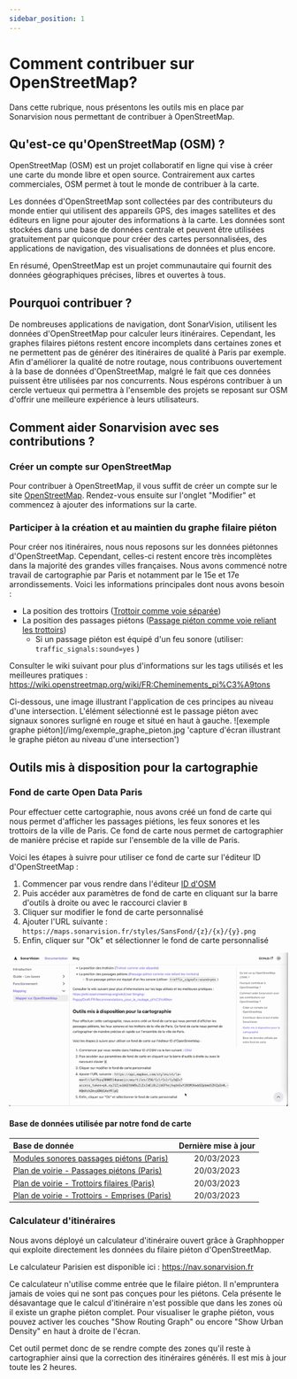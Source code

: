 ```yaml
---
sidebar_position: 1
---
```


# Comment contribuer sur OpenStreetMap?

Dans cette rubrique, nous présentons les outils mis en place par Sonarvision nous permettant de contribuer à
OpenStreetMap.

## Qu'est-ce qu'OpenStreetMap (OSM) ?

OpenStreetMap (OSM) est un projet collaboratif en ligne qui vise à créer une carte du monde libre et open source.
Contrairement aux cartes commerciales, OSM permet à tout le monde de contribuer à la carte.

Les données d'OpenStreetMap sont collectées par des contributeurs du monde entier qui utilisent des appareils GPS,
des images satellites et des éditeurs en ligne pour ajouter des informations à la carte.
Les données sont stockées dans une base de données centrale et peuvent être utilisées gratuitement
par quiconque pour créer des cartes personnalisées, des applications de navigation, des visualisations de données et
plus encore.

En résumé, OpenStreetMap est un projet communautaire qui fournit des données géographiques précises, libres et ouvertes
à tous.

## Pourquoi contribuer ?

De nombreuses applications de navigation, dont SonarVision, utilisent les données d'OpenStreetMap pour calculer leurs
itinéraires.
Cependant, les graphes filaires piétons restent encore incomplets dans certaines zones et ne permettent pas de générer
des itinéraires de qualité à Paris par exemple.
Afin d'améliorer la qualité de notre routage, nous contribuons ouvertement à la base de données d'OpenStreetMap,
malgré le fait que ces données puissent être utilisées par nos concurrents.
Nous espérons contribuer à un cercle vertueux qui permettra à l'ensemble des projets se reposant sur OSM d'offrir une
meilleure expérience à leurs utilisateurs.

## Comment aider Sonarvision avec ses contributions ?

### Créer un compte sur OpenStreetMap

Pour contribuer à OpenStreetMap, il vous suffit de créer un compte sur le
site [OpenStreetMap](https://www.openstreetmap.org/).
Rendez-vous ensuite sur l'onglet "Modifier" et commencez à ajouter des informations sur la carte.

### Participer à la création et au maintien du graphe filaire piéton

Pour créer nos itinéraires, nous nous reposons sur les données piétonnes d'OpenStreetMap. Cependant, celles-ci restent
encore très incomplètes dans la majorité des grandes villes françaises.
Nous avons commencé notre travail de cartographie par Paris et notamment par le 15e et 17e arrondissements.
Voici les informations principales dont nous avons besoin :

- La position des
  trottoirs ([Trottoir comme voie séparée](https://wiki.openstreetmap.org/wiki/FR:Cheminements_pi%C3%A9tons#Trottoir))
- La position des passages
  piétons ([Passage piéton comme voie reliant les trottoirs](https://wiki.openstreetmap.org/wiki/FR:Cheminements_pi%C3%A9tons#Passages_pi%C3%A9tons))
    - Si un passage piéton est équipé d'un feu sonore (utiliser: `traffic_signals:sound=yes` )

Consulter le wiki suivant pour plus d'informations sur les tags utilisés et les meilleures pratiques :
https://wiki.openstreetmap.org/wiki/FR:Cheminements_pi%C3%A9tons

Ci-dessous, une image illustrant l'application de ces principes au niveau d'une intersection. L'élément sélectionné est
le passage piéton avec signaux sonores surligné en rouge et situé en haut à gauche.
![exemple graphe piéton](/img/exemple_graphe_pieton.jpg 'capture d'écran illustrant le graphe piéton au niveau d'une intersection')

## Outils mis à disposition pour la cartographie

### Fond de carte Open Data Paris

Pour effectuer cette cartographie, nous avons créé un fond de carte qui nous permet d'afficher les passages piétions,
les feux sonores et les trottoirs de la ville de Paris. Ce fond de carte nous permet de cartographier de manière précise
et rapide sur l'ensemble de la ville de Paris.

Voici les étapes à suivre pour utiliser ce fond de carte sur l'éditeur ID d'OpenStreetMap :

1. Commencer par vous rendre dans
   l'éditeur [ID d'OSM](https://www.openstreetmap.org/edit?editor=id#map=13/48.8588/2.3385)
2. Puis accéder aux paramètres de fond de carte en cliquant sur la barre d'outils à droite ou avec le raccourci
   clavier `B`
3. Cliquer sur modifier le fond de carte personnalisé
4. Ajouter l'URL
   suivante : `https://maps.sonarvision.fr/styles/SansFond/{z}/{x}/{y}.png`
5. Enfin, cliquer sur "Ok" et sélectionner le fond de carte personnalisé

![gif tuto fond de carte](/img/Tuto_fond_de_carte.gif 'tutoriel: comment ajouter un fond de carte personalisé à ID')

#### Base de données utilisée par notre fond de carte

| Base de donnée                                                                                                                                                                                               | Dernière mise à jour |
|:-------------------------------------------------------------------------------------------------------------------------------------------------------------------------------------------------------------|:--------------------:|
| [Modules sonores passages piétons (Paris)](https://opendata.paris.fr/explore/dataset/modules-sonores-passages-pietons/information/?disjunctive.libelle_secteur&disjunctive.libelle_materiel)                 |      20/03/2023      |
| [Plan de voirie - Passages piétons (Paris)](https://opendata.paris.fr/explore/dataset/plan-de-voirie-passages-pietons/information/?disjunctive.num_pave&location=16,48.87356,2.33009&basemap=jawg.streets)   |      20/03/2023      |
| [Plan de voirie - Trottoirs filaires (Paris)](https://opendata.paris.fr/explore/dataset/plan-de-voirie-trottoirs/information/?disjunctive.num_pave&disjunctive.lib_level&disjunctive.lib_classe)             |      20/03/2023      |
| [Plan de voirie - Trottoirs - Emprises (Paris)](https://opendata.paris.fr/explore/dataset/plan-de-voirie-trottoirs-emprises/information/?disjunctive.num_pave&basemap=jawg.dark&location=20,48.8864,2.31302) |      20/03/2023      |

### Calculateur d'itinéraires

Nous avons déployé un calculateur d'itinéraire ouvert grâce à Graphhopper qui exploite directement les données du filaire piéton d'OpenStreetMap.

Le calculateur Parisien est disponible ici : https://nav.sonarvision.fr

Ce calculateur n'utilise comme entrée que le filaire piéton. Il n'empruntera jamais de voies qui ne sont pas conçues pour les piétons. Cela présente le désavantage que le calcul d'itinéraire n'est possible que dans les zones où il existe un graphe piéton complet.
Pour visualiser le graphe piéton, vous pouvez activer les couches "Show Routing Graph" ou encore "Show Urban Density" en haut à droite de l'écran.

Cet outil permet donc de se rendre compte des zones qu'il reste à cartographier ainsi que la correction des itinéraires générés. Il est mis à jour toute les 2 heures.


